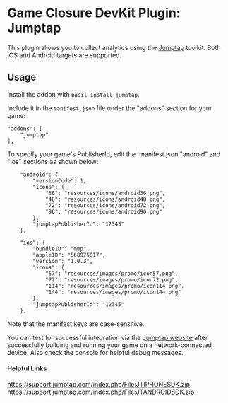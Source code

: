 # Game Closure DevKit Plugin: Jumptap

This plugin allows you to collect analytics using the [Jumptap](http://www.jumptap.com/) toolkit.  Both iOS and Android targets are supported.

## Usage

Install the addon with `basil install jumptap`.

Include it in the `manifest.json` file under the "addons" section for your game:

~~~
"addons": [
	"jumptap"
],
~~~

To specify your game's PublisherId, edit the `manifest.json "android" and "ios" sections as shown below:

~~~
	"android": {
		"versionCode": 1,
		"icons": {
			"36": "resources/icons/android36.png",
			"48": "resources/icons/android48.png",
			"72": "resources/icons/android72.png",
			"96": "resources/icons/android96.png"
		},
		"jumptapPublisherId": "12345"
	},
~~~

~~~
	"ios": {
		"bundleID": "mmp",
		"appleID": "568975017",
		"version": "1.0.3",
		"icons": {
			"57": "resources/images/promo/icon57.png",
			"72": "resources/images/promo/icon72.png",
			"114": "resources/images/promo/icon114.png",
			"144": "resources/images/promo/icon144.png"
		},
		"jumptapPublisherId": "12345"
	},
~~~

Note that the manifest keys are case-sensitive.

You can test for successful integration via the [Jumptap website](http://www.jumptap.com/) after successfully building and running your game on a network-connected device.  Also check the console for helpful debug messages.

#### Helpful Links

https://support.jumptap.com/index.php/File:JTIPHONESDK.zip
https://support.jumptap.com/index.php/File:JTANDROIDSDK.zip
